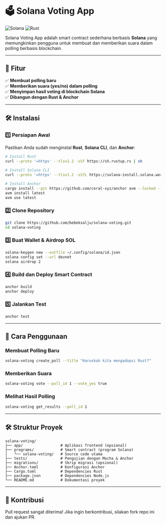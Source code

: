 # 🗳️ Solana Voting App

![Solana](https://img.shields.io/badge/Solana-Web3-4caf50?style=flat-square&logo=solana)
![Rust](https://img.shields.io/badge/Rust-1.70+-orange?style=flat-square&logo=rust)

Solana Voting App adalah smart contract sederhana berbasis **Solana** yang memungkinkan pengguna untuk membuat dan memberikan suara dalam polling berbasis blockchain.

---

## 🚀 Fitur
✅ **Membuat polling baru**  
✅ **Memberikan suara (yes/no) dalam polling**  
✅ **Menyimpan hasil voting di blockchain Solana**  
✅ **Dibangun dengan Rust & Anchor**  

---

## 🛠️ Instalasi

### 1️⃣ Persiapan Awal
Pastikan Anda sudah menginstal **Rust**, **Solana CLI**, dan **Anchor**:
```bash
# Install Rust
curl --proto '=https' --tlsv1.2 -sSf https://sh.rustup.rs | sh

# Install Solana CLI
curl --proto '=https' --tlsv1.2 -sSfL https://solana-install.solana.workers.dev | bash

# Install Anchor
cargo install --git https://github.com/coral-xyz/anchor avm --locked --force
avm install latest
avm use latest
```

### 2️⃣ Clone Repository
```bash
git clone https://github.com/bebeksalju/solana-voting.git
cd solana-voting
```

### 3️⃣ Buat Wallet & Airdrop SOL
```bash
solana-keygen new --outfile ~/.config/solana/id.json
solana config set --url devnet
solana airdrop 2
```

### 4️⃣ Build dan Deploy Smart Contract
```bash
anchor build
anchor deploy
```

### 5️⃣ Jalankan Test
```bash
anchor test
```

---

## 📌 Cara Penggunaan

### Membuat Polling Baru
```bash
solana-voting create_poll --title "Haruskah kita mengadopsi Rust?"
```

### Memberikan Suara
```bash
solana-voting vote --poll_id 1 --vote_yes true
```

### Melihat Hasil Polling
```bash
solana-voting get_results --poll_id 1
```

---

## 🛠️ Struktur Proyek
```
solana-voting/
├── app/                 # Aplikasi frontend (opsional)
├── programs/            # Smart contract (program Solana)
│   └── solana-voting/   # Source code utama
├── tests/               # Pengujian dengan Mocha & Anchor
├── migrations/          # Skrip migrasi (opsional)
├── Anchor.toml          # Konfigurasi Anchor
├── Cargo.toml           # Dependencies Rust
├── package.json         # Dependencies Node.js
└── README.md            # Dokumentasi proyek
```

---

## 🌟 Kontribusi
Pull request sangat diterima! Jika ingin berkontribusi, silakan fork repo ini dan ajukan PR.
